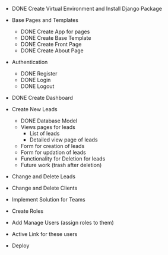 - DONE Create Virtual Environment and Install Django Package

- Base Pages and Templates
    - DONE Create App for pages
    - DONE Create Base Template
    - DONE Create Front Page
    - DONE Create About Page

- Authentication
    - DONE Register
    - DONE Login
    - DONE Logout

- DONE Create Dashboard

- Create New Leads
    - DONE Database Model
    - Views pages for leads
        - List of leads
        - Detailed view page of leads
    - Form for creation of leads
    - Form for updation of leads
    - Functionality for Deletion for leads 
    - Future work (trash after deletion)

- Change and Delete Leads

- Change and Delete Clients

- Implement Solution for Teams

- Create Roles

- Add Manage Users (assign roles to them)

- Active Link for these users

- Deploy